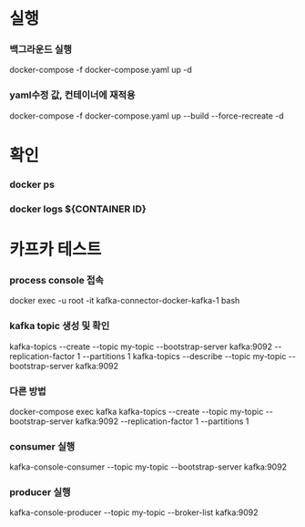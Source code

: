 # 실행
### 백그라운드 실행
docker-compose -f docker-compose.yaml up -d
### yaml수정 값, 컨테이너에 재적용
docker-compose -f docker-compose.yaml up --build --force-recreate -d

# 확인
### docker ps
### docker logs ${CONTAINER ID}

# 카프카 테스트
### process console 접속
docker exec -u root -it kafka-connector-docker-kafka-1 bash
### kafka topic 생성 및 확인
kafka-topics --create --topic my-topic --bootstrap-server kafka:9092 --replication-factor 1 --partitions 1
kafka-topics --describe --topic my-topic --bootstrap-server kafka:9092
### 다른 방법
docker-compose exec kafka kafka-topics --create --topic my-topic --bootstrap-server kafka:9092 --replication-factor 1 --partitions 1
### consumer 실행 
kafka-console-consumer --topic my-topic --bootstrap-server kafka:9092
### producer 실행
kafka-console-producer --topic my-topic --broker-list kafka:9092